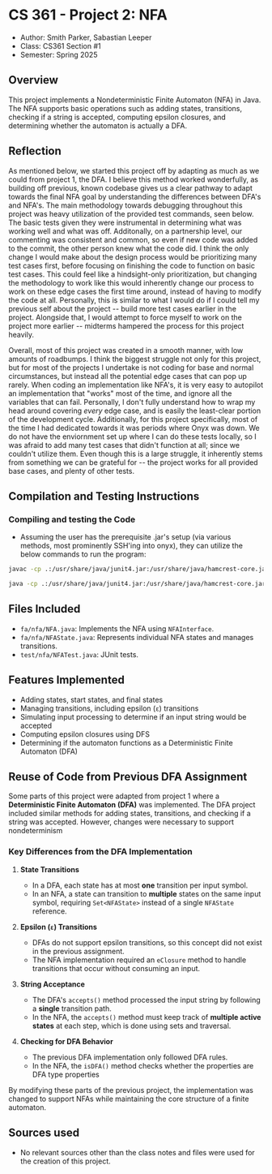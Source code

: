 # CS 361 - Project 2: NFA

* Author: Smith Parker, Sabastian Leeper
* Class: CS361 Section #1
* Semester: Spring 2025
## Overview
This project implements a Nondeterministic Finite Automaton (NFA) in Java. The NFA supports basic operations such as adding states, transitions, checking if a string is accepted, computing epsilon closures, and determining whether the automaton is actually a DFA.


## Reflection

As mentioned below, we started this project off by adapting as much as we could from project 1, the DFA. I believe this method worked wonderfully, as building off previous, known codebase gives us a clear pathway to adapt towards the final NFA goal by understanding the differences between DFA's and NFA's. The main methodology towards debugging throughout this project was heavy utilization of the provided test commands, seen below. The basic tests given they were instrumental in determining what was working well and what was off. Additonally, on a partnership level, our commenting was consistent and common, so even if new code was added to the commit, the other person knew what the code did. I think the only change I would make about the design process would be prioritizing many test cases first, before focusing on finishing the code to function on basic test cases. This could feel like a hindsight-only prioritization, but changing the methodology to work like this would inherently change our process to work on these edge cases the first time around, instead of having to modify the code at all. Personally, this is similar to what I would do if I could tell my previous self about the project -- build more test cases earlier in the project. Alongside that, I would attempt to force myself to work on the project more earlier -- midterms hampered the process for this project heavily. 

Overall, most of this project was created in a smooth manner, with low amounts of roadbumps. I think the biggest struggle not only for this project, but for most of the projects I undertake is not coding for base and normal circumstances, but instead all the potential edge cases that can pop up rarely. When coding an implementation like NFA's, it is very easy to autopilot an implementation that "works" most of the time, and ignore all the variables that can fail. Personally, I don't fully understand how to wrap my head around covering *every* edge case, and is easily the least-clear portion of the development cycle. Additionally, for this project specifically, most of the time I had dedicated towards it was periods where Onyx was down. We do not have the enviornment set up where I can do these tests locally, so I was afraid to add many test cases that didn't function at all; since we couldn't utilize them. Even though this is a large struggle, it inherently stems from something we can be grateful for -- the project works for all provided base cases, and plenty of other tests.

## Compilation and Testing Instructions
### **Compiling and testing the Code**
   - Assuming the user has the prerequisite .jar's setup (via various methods, most prominently SSH'ing into onyx), they can utilize the below commands to run the program:
```sh
javac -cp .:/usr/share/java/junit4.jar:/usr/share/java/hamcrest-core.jar test/nfa/NFATest.java

java -cp .:/usr/share/java/junit4.jar:/usr/share/java/hamcrest-core.jar org.junit.runner.JUnitCore test.nfa.NFATest
```

## Files Included
- `fa/nfa/NFA.java`: Implements the NFA using `NFAInterface`.
- `fa/nfa/NFAState.java`: Represents individual NFA states and manages transitions.
- `test/nfa/NFATest.java`: JUnit tests.

## Features Implemented
- Adding states, start states, and final states
- Managing transitions, including epsilon (`ε`) transitions
- Simulating input processing to determine if an input string would be accepted
- Computing epsilon closures using DFS
- Determining if the automaton functions as a Deterministic Finite Automaton (DFA)

## Reuse of Code from Previous DFA Assignment
Some parts of this project were adapted from project 1 where a **Deterministic Finite Automaton (DFA)** was implemented. The DFA project included similar methods for adding states, transitions, and checking if a string was accepted. However, changes were necessary to support nondeterminism

### Key Differences from the DFA Implementation
1. **State Transitions**  
   - In a DFA, each state has at most **one** transition per input symbol.
   - In an NFA, a state can transition to **multiple** states on the same input symbol, requiring `Set<NFAState>` instead of a single `NFAState` reference.

2. **Epsilon (`ε`) Transitions**  
   - DFAs do not support epsilon transitions, so this concept did not exist in the previous assignment.
   - The NFA implementation required an `eClosure` method to handle transitions that occur without consuming an input.

3. **String Acceptance**  
   - The DFA's `accepts()` method processed the input string by following a **single** transition path.
   - In the NFA, the `accepts()` method must keep track of **multiple active states** at each step, which is done using sets and traversal.

4. **Checking for DFA Behavior**  
   - The previous DFA implementation only followed DFA rules.
   - In the NFA, the `isDFA()` method checks whether the properties are DFA type properties

By modifying these parts of the previous project, the implementation was changed to support NFAs while maintaining the core structure of a finite automaton.

## Sources used
   - No relevant sources other than the class notes and files were used for the creation of this project.


